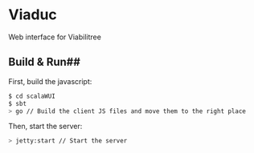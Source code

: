 # Viaduc #
Web interface for Viabilitree

## Build & Run##
First, build the javascript:
```sh
$ cd scalaWUI
$ sbt
> go // Build the client JS files and move them to the right place
```

Then, start the server:
```sh
> jetty:start // Start the server
```

